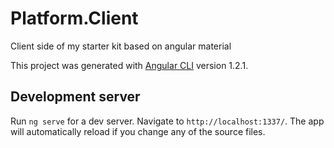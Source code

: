 # Platform.Client 
Client side of my starter kit based on angular material

This project was generated with [Angular CLI](https://github.com/angular/angular-cli) version 1.2.1.

## Development server

Run `ng serve` for a dev server. Navigate to `http://localhost:1337/`. The app will automatically reload if you change any of the source files.

